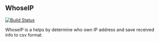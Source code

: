 ## WhoseIP

[![Build Status](https://travis-ci.com/Operator2024/whose_ips.svg?branch=master)](https://travis-ci.com/Operator2024/whose_ips)

WhoseIP is a helps by determine who own IP address and
save received info to csv format.
